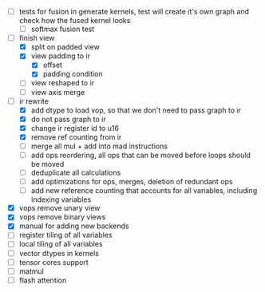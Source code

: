 - [ ] tests for fusion in generate kernels, test will create it's own graph and check how the fused kernel looks
    - [ ] softmax fusion test
- [ ] finish view
  - [x] split on padded view
  - [x] view padding to ir
    - [x] offset
    - [x] padding condition
  - [ ] view reshaped to ir
  - [ ] view axis merge
- [ ] ir rewrite
  - [x] add dtype to load vop, so that we don't need to pass graph to ir
  - [x] do not pass graph to ir
  - [x] change ir register id to u16
  - [x] remove ref counting from ir
  - [ ] merge all mul + add into mad instructions
  - [ ] add ops reordering, all ops that can be moved before loops should be moved
  - [ ] deduplicate all calculations
  - [ ] add optimizations for ops, merges, deletion of redundant ops
  - [ ] add new reference counting that accounts for all variables, including indexing variables
- [x] vops remove unary view
- [x] vops remove binary views
- [x] manual for adding new backends
- [ ] register tiling of all variables
- [ ] local tiling of all variables
- [ ] vector dtypes in kernels
- [ ] tensor cores support
- [ ] matmul
- [ ] flash attention
